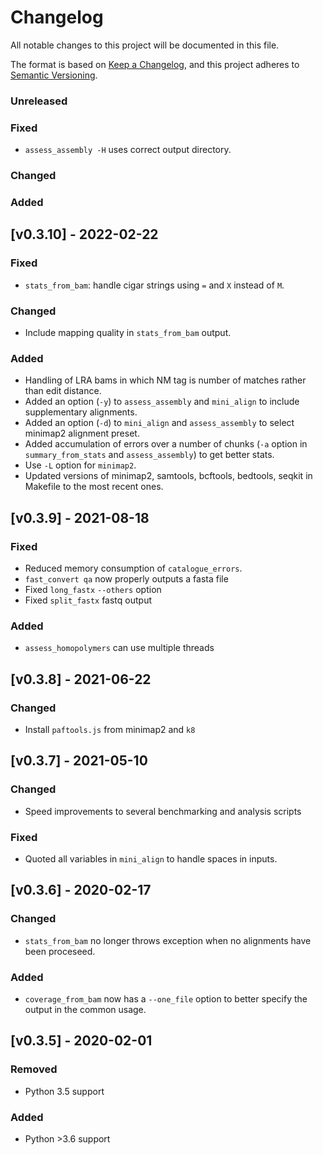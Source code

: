 # Changelog
All notable changes to this project will be documented in this file.

The format is based on [Keep a Changelog](https://keepachangelog.com/en/1.0.0/),
and this project adheres to [Semantic Versioning](https://semver.org/spec/v2.0.0.html).

### Unreleased
### Fixed
- `assess_assembly -H` uses correct output directory.
### Changed
### Added

## [v0.3.10] - 2022-02-22
### Fixed
- `stats_from_bam`: handle cigar strings using `=` and `X` instead of `M`.
### Changed
- Include mapping quality in `stats_from_bam` output.
### Added
- Handling of LRA bams in which NM tag is number of matches rather than edit distance. 
- Added an option (`-y`) to `assess_assembly` and `mini_align` to include supplementary alignments. 
- Added an option (`-d`) to `mini_align` and `assess_assembly` to select minimap2 alignment preset.
- Added accumulation of errors over a number of chunks (`-a` option in `summary_from_stats` and `assess_assembly`) to get better stats.
- Use `-L` option for `minimap2`.
- Updated versions of minimap2, samtools, bcftools, bedtools, seqkit in Makefile to the most recent ones.

## [v0.3.9] - 2021-08-18
### Fixed
- Reduced memory consumption of `catalogue_errors`.
- `fast_convert qa` now properly outputs a fasta file
- Fixed `long_fastx` `--others` option
- Fixed `split_fastx` fastq output
### Added
- `assess_homopolymers` can use multiple threads

## [v0.3.8] - 2021-06-22
### Changed
- Install `paftools.js` from minimap2 and `k8`

## [v0.3.7] - 2021-05-10
### Changed
- Speed improvements to several benchmarking and analysis scripts
### Fixed
- Quoted all variables in `mini_align` to handle spaces in inputs.

## [v0.3.6] - 2020-02-17
### Changed
 - `stats_from_bam` no longer throws exception when no alignments have been proceseed.
### Added
 - `coverage_from_bam` now has a `--one_file` option to better specify the output in the common usage.

## [v0.3.5] - 2020-02-01
### Removed
 - Python 3.5 support
### Added
 - Python >3.6 support
